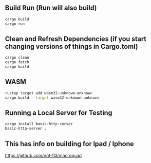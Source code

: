 Build Run (Run will also build)
---
```bash
cargo build
cargo run
```

Clean and Refresh Dependencies (if you start changing versions of things in Cargo.toml)
---
```bash
cargo clean
cargo fetch
cargo build
```

WASM
---
```bash
rustup target add wasm32-unknown-unknown
cargo build --target wasm32-unknown-unknown
```

Running a Local Server for Testing
---
```bash
cargo install basic-http-server
basic-http-server .
```

This has info on building for Ipad / Iphone
---
https://github.com/not-fl3/macroquad
